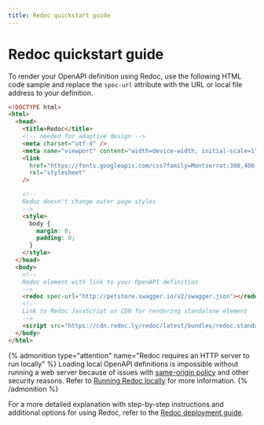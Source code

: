 ```yaml
---
title: Redoc quickstart guide
---
```


# Redoc quickstart guide

To render your OpenAPI definition using Redoc, use the following HTML code sample and
replace the `spec-url` attribute with the URL or local file address to your definition.

```html
<!DOCTYPE html>
<html>
  <head>
    <title>Redoc</title>
    <!-- needed for adaptive design -->
    <meta charset="utf-8" />
    <meta name="viewport" content="width=device-width, initial-scale=1" />
    <link
      href="https://fonts.googleapis.com/css?family=Montserrat:300,400,700|Roboto:300,400,700"
      rel="stylesheet"
    />

    <!--
    Redoc doesn't change outer page styles
    -->
    <style>
      body {
        margin: 0;
        padding: 0;
      }
    </style>
  </head>
  <body>
    <!--
    Redoc element with link to your OpenAPI definition
    -->
    <redoc spec-url="http://petstore.swagger.io/v2/swagger.json"></redoc>
    <!--
    Link to Redoc JavaScript on CDN for rendering standalone element
    -->
    <script src="https://cdn.redoc.ly/redoc/latest/bundles/redoc.standalone.js"></script>
  </body>
</html>
```

{% admonition type="attention" name="Redoc requires an HTTP server to run locally" %}
Loading local OpenAPI definitions is impossible without running a web server because of issues with
[same-origin policy](https://developer.mozilla.org/en-US/docs/Web/Security/Same-origin_policy) and
other security reasons. Refer to [Running Redoc locally](./deployment/intro.md#how-to-run-redoc-locally) for more information.
{% /admonition %}

For a more detailed explanation with step-by-step instructions and additional options for using Redoc, refer to the [Redoc deployment guide](./deployment/intro.md).
